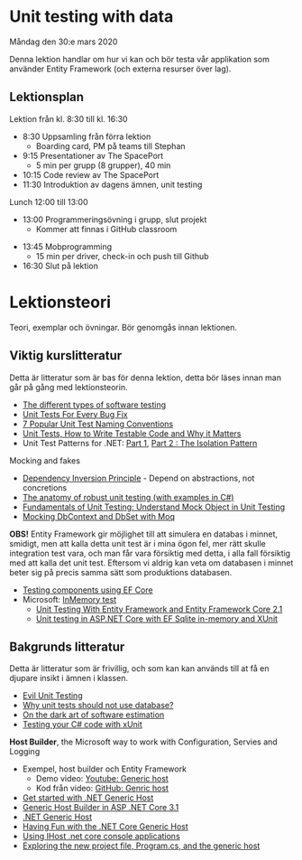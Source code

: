# Unit testing with data

Måndag den 30:e mars 2020

Denna lektion handlar om hur vi kan och bör testa vår applikation som använder Entity Framework (och externa resurser över lag).

## Lektionsplan

Lektion från kl. 8:30 till kl. 16:30

* 8:30 Uppsamling från förra lektion    
  - Boarding card, PM på teams till Stephan
* 9:15 Presentationer av The SpacePort
  - 5 min per grupp (8 grupper), 40 min
* 10:15 Code review av The SpacePort
* 11:30 Introduktion av dagens ämnen, unit testing

Lunch 12:00 till 13:00

* 13:00 Programmeringsövning i grupp, slut projekt
  * Kommer att finnas i GitHub classroom


- 13:45 Mobprogramming
  - 15 min per driver, check-in och push till Github
- 16:30 Slut på lektion

# Lektionsteori

Teori, exemplar och övningar. Bör genomgås innan lektionen.

## Viktig kurslitteratur

Detta är litteratur som är bas för denna lektion, detta bör läses innan man går på gång med lektionsteorin.

* [The different types of software testing](https://www.atlassian.com/continuous-delivery/software-testing/types-of-software-testing)
* [Unit Tests For Every Bug Fix](http://iedaddy.com/2016/11/unit-tests-every-bug-fix/)
* [7 Popular Unit Test Naming Conventions](https://dzone.com/articles/7-popular-unit-test-naming)
* [Unit Tests, How to Write Testable Code and Why it Matters](https://www.toptal.com/qa/how-to-write-testable-code-and-why-it-matters)
* Unit Test Patterns for .NET: [Part 1](https://www.typemock.com/unit-test-patterns-for-net/), [Part 2 : The Isolation Pattern](https://www.typemock.com/unit-test-patterns-part-ii)

Mocking and fakes

* [Dependency Inversion Principle](https://deviq.com/dependency-inversion-principle/) - Depend on abstractions, not concretions
* [The anatomy of robust unit testing (with examples in C#)](https://raygun.com/blog/unit-testing-examples-and-anatomy/)
* [Fundamentals of Unit Testing: Understand Mock Object in Unit Testing](https://www.c-sharpcorner.com/UploadFile/dacca2/fundamental-of-unit-testing-understand-mock-object-in-unit/)
* [Mocking DbContext and DbSet with Moq](https://www.jankowskimichal.pl/en/2016/01/mocking-dbcontext-and-dbset-with-moq/)

**OBS!** Entity Framework gir möjlighet till att simulera en databas i minnet, smidigt, men att kalla detta unit test är i mina ögon fel, mer rätt skulle integration test vara, och man får vara försiktig med detta, i alla fall försiktig med att kalla det unit test. Eftersom vi aldrig kan veta om databasen i minnet beter sig på precis samma sätt som produktions databasen.

* [Testing components using EF Core](https://docs.microsoft.com/en-us/ef/core/miscellaneous/testing/)
* Microsoft: [InMemory test](https://docs.microsoft.com/en-us/ef/core/miscellaneous/testing/in-memory) 
  * [Unit Testing With Entity Framework and Entity Framework Core 2.1](https://dev.to/pcmichaels/unit-testing-with-entity-framework-and-entity-framework-core-2-1-1j2)
  * [Unit testing in ASP.NET Core with EF Sqlite in-memory and XUnit](https://raaaimund.github.io/tech/2019/05/07/aspnet-core-unit-testing-inmemory/)

## Bakgrunds litteratur

Detta är litteratur som är frivillig, och som kan kan används till at få en djupare insikt i ämnen i klassen.

* [Evil Unit Testing](https://coderanch.com/wiki/718795/Unit-Testing)
* [Why unit tests should not use database?](https://stackoverflow.com/questions/15450957/why-unit-tests-should-not-use-database)
* [On the dark art of software estimation](https://techcrunch.com/2016/04/30/estimate-thrice-develop-once/)
* [Testing your C# code with xUnit](https://www.codemotion.com/magazine/dev-hub/backend-dev/testing-your-c-code-with-xunit/)

**Host Builder**, the Microsoft way to work with Configuration, Servies and Logging

* Exempel, host builder och Entity Framework
  * Demo video: [Youtube: Generic host](https://youtu.be/UEogi9HAflE)
  * Kod från video: [GitHub: Genric host](https://github.com/PGBSNH19/dot-net-core-generic-host-demo)
* [Get started with .NET Generic Host](https://snede.net/get-started-with-net-generic-host/)
* [Generic Host Builder in ASP .NET Core 3.1](https://wakeupandcode.com/generic-host-builder-in-asp-net-core-3-1/)
* [.NET Generic Host](https://docs.microsoft.com/en-us/aspnet/core/fundamentals/host/generic-host?view=aspnetcore-3.1)
* [Having Fun with the .NET Core Generic Host](https://jmezach.github.io/2017/10/29/having-fun-with-the-.net-core-generic-host/)
* [Using IHost .net core console applications](https://garywoodfine.com/ihost-net-core-console-applications/)
* [Exploring the new project file, Program.cs, and the generic host](https://andrewlock.net/exploring-the-new-project-file-program-and-the-generic-host-in-asp-net-core-3/)